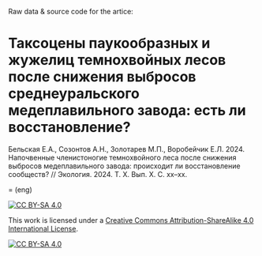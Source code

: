 Raw data & source code for the artice:

# Таксоцены паукообразных и жужелиц темнохвойных лесов после снижения выбросов среднеуральского медеплавильного завода: есть ли восстановление?

Бельская Е.А., Созонтов А.Н., Золотарев М.П., Воробейчик Е.Л. 2024. Напочвенные членистоногие темнохвойного леса после снижения выбросов медеплавильного завода: происходит ли восстановление сообществ? // Экология. 2024. Т. Х. Вып. Х. С. xx–xx. 

= (eng)

[![CC BY-SA 4.0][cc-by-sa-shield]][cc-by-sa]

This work is licensed under a
[Creative Commons Attribution-ShareAlike 4.0 International License][cc-by-sa].

[![CC BY-SA 4.0][cc-by-sa-image]][cc-by-sa]

[cc-by-sa]: http://creativecommons.org/licenses/by-sa/4.0/
[cc-by-sa-image]: https://licensebuttons.net/l/by-sa/4.0/88x31.png
[cc-by-sa-shield]: https://img.shields.io/badge/License-CC%20BY--SA%204.0-lightgrey.svg
